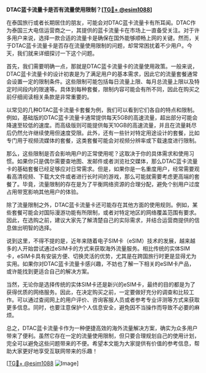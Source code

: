 **DTAC蓝卡流量卡是否有流量使用限制？[[TG💪+ @esim1088](https://t.me/s/esim1088)]**

在泰国旅行或者长期居住的朋友，可能会对DTAC蓝卡流量卡有所耳闻。DTAC作为泰国三大电信运营商之一，其提供的蓝卡流量卡在市场上一直备受关注。对于许多用户来说，选择一款合适的流量卡是确保在国外能够顺畅上网的关键。然而，关于DTAC蓝卡流量卡是否存在流量使用限制的问题，却常常困扰着不少用户。今天，我们就来详细探讨一下这个问题。

首先，我们需要明确一点，那就是DTAC蓝卡流量卡的流量使用政策。一般来说，DTAC蓝卡流量卡的设计初衷是为了满足用户的基本需求，因此它的流量套餐通常会设置一定的限制条件。这些限制可能包括每日流量上限、每月总流量上限以及特定时间段内的限速等。具体到每种套餐，限制内容可能会有所不同，因此在购买之前仔细阅读相关条款是非常重要的。

以常见的几种DTAC蓝卡流量卡套餐为例，我们可以看到它们各自的特点和限制。例如，基础版的DTAC蓝卡流量卡通常提供每天5GB的高速流量，超出部分可能会降速至较低的速度。而高级版则可能提供每天10GB的高速流量，并且在流量耗尽后仍然允许继续使用但速度受限。此外，还有一些针对特定用途设计的套餐，比如专门用于视频流媒体的套餐，这类套餐可能会对视频分辨率或下载速度进行限制。

那么，这些限制是否会影响用户的正常使用呢？这取决于你的具体需求和使用习惯。如果你只是偶尔需要查地图、发邮件或者浏览社交媒体，那么DTAC蓝卡流量卡的基础套餐已经足够应对日常需求。但是，如果你是一名重度用户，经常需要观看高清视频、下载大文件或者进行长时间的游戏，那么可能就需要考虑更高端的套餐了。毕竟，流量限制的存在是为了平衡网络资源的合理分配，避免个别用户过度占用带宽影响其他用户的体验。

除了流量限制之外，DTAC蓝卡流量卡还可能存在其他方面的使用规则。例如，某些套餐可能会对国际漫游功能有所限制，或者对特定地区的网络覆盖范围有要求。因此，在选购之前，建议大家先了解清楚自己的实际需求，并结合运营商提供的信息做出明智的选择。

说到这里，不得不提的是，近年来随着电子SIM卡（eSIM）技术的发展，越来越多的人开始尝试通过eSIM卡的方式来获取海外流量服务。相比传统的实体SIM卡，eSIM卡具有安装方便、切换灵活的优势，尤其是在跨国旅行时更是显得尤为实用。如果你对DTAC蓝卡流量卡感兴趣，不妨也了解一下相关的eSIM卡产品，或许能找到更适合自己的解决方案。

当然，无论你是选择传统的实体SIM卡还是新兴的eSIM卡，最终的目的都是为了获得优质的网络服务。因此，在决定购买之前，一定要做好充分的调查和比较工作。可以通过查阅网上的用户评价、咨询客服人员或者参考专业评测等方式来获取更多信息。同时，也要注意保护个人信息安全，避免因不当操作而导致不必要的麻烦。

总之，DTAC蓝卡流量卡作为一种便捷高效的海外流量解决方案，确实为众多用户带来了便利。虽然它存在一定的流量使用限制，但只要合理规划自己的使用计划，完全可以避免这些问题带来的不便。希望本文能为大家提供有价值的参考信息，帮助大家更好地享受互联网带来的乐趣！

[[TG💪+ @esim1088](https://t.me/s/esim1088) ![Image](https://i.postimg.cc/4NQfJmqS/Snipaste-2025-05-13-00-14-12.png)]